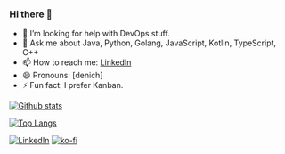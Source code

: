 ### Hi there 👋

<!--
**d9nchik/d9nchik** is a ✨ _special_ ✨ repository because its `README.md` (this file) appears on your GitHub profile.

Here are some ideas to get you started:

- 🔭 I’m currently working on ...
- 🌱 I’m currently learning ...
- 👯 I’m looking to collaborate on ...-->
- 🤔 I’m looking for help with DevOps stuff.
- 💬 Ask me about Java, Python, Golang, JavaScript, Kotlin, TypeScript, C++
- 📫 How to reach me: <a href="https://www.linkedin.com/in/d9nich/" target="_blank">LinkedIn</a>
- 😄 Pronouns: [denich]
- ⚡ Fun fact: I prefer Kanban.

[![Github stats](https://github-readme-stats.vercel.app/api?username=d9nchik&count_private=true&show_icons=true&theme=tokyonight)](https://github.com/d9nchik)

[![Top Langs](https://github-readme-stats.vercel.app/api/top-langs/?username=d9nchik&layout=compact)](https://github.com/d9nchik)

[![LinkedIn](https://img.shields.io/badge/LinkedIn-d9nich-blue?style=flat-square&logo=linkedin)](https://www.linkedin.com/in/d9nich/)
[![ko-fi](https://ko-fi.com/img/githubbutton_sm.svg)](https://ko-fi.com/N4N6EP3IX)
